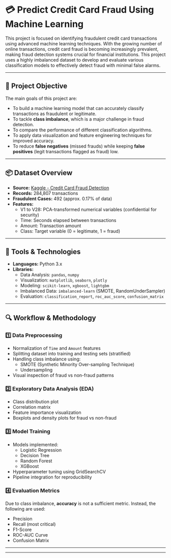 # 💳 Predict Credit Card Fraud Using Machine Learning

This project is focused on identifying fraudulent credit card transactions using advanced machine learning techniques. With the growing number of online transactions, credit card fraud is becoming increasingly prevalent, making fraud detection systems crucial for financial institutions. This project uses a highly imbalanced dataset to develop and evaluate various classification models to effectively detect fraud with minimal false alarms.

---

## 🧠 Project Objective

The main goals of this project are:

- To build a machine learning model that can accurately classify transactions as fraudulent or legitimate.
- To tackle **class imbalance**, which is a major challenge in fraud detection.
- To compare the performance of different classification algorithms.
- To apply data visualization and feature engineering techniques for improved accuracy.
- To reduce **false negatives** (missed frauds) while keeping **false positives** (legit transactions flagged as fraud) low.

---

## 📦 Dataset Overview

- **Source:** [Kaggle - Credit Card Fraud Detection](https://www.kaggle.com/datasets/mlg-ulb/creditcardfraud)
- **Records:** 284,807 transactions
- **Fraudulent Cases:** 492 (approx. 0.17% of data)
- **Features:**
  - V1 to V28: PCA-transformed numerical variables (confidential for security)
  - Time: Seconds elapsed between transactions
  - Amount: Transaction amount
  - Class: Target variable (0 = legitimate, 1 = fraud)

---

## 🧰 Tools & Technologies

- **Languages:** Python 3.x
- **Libraries:**
  - Data Analysis: `pandas`, `numpy`
  - Visualization: `matplotlib`, `seaborn`, `plotly`
  - Modeling: `scikit-learn`, `xgboost`, `lightgbm`
  - Imbalanced Data: `imbalanced-learn` (SMOTE, RandomUnderSampler)
  - Evaluation: `classification_report`, `roc_auc_score`, `confusion_matrix`

---

## 🔍 Workflow & Methodology

### 1️⃣ Data Preprocessing
- Normalization of `Time` and `Amount` features
- Splitting dataset into training and testing sets (stratified)
- Handling class imbalance using:
  - SMOTE (Synthetic Minority Over-sampling Technique)
  - Undersampling
- Visual inspection of fraud vs non-fraud patterns

### 2️⃣ Exploratory Data Analysis (EDA)
- Class distribution plot
- Correlation matrix
- Feature importance visualization
- Boxplots and density plots for fraud vs non-fraud

### 3️⃣ Model Training
- Models implemented:
  - Logistic Regression
  - Decision Tree
  - Random Forest
  - XGBoost
- Hyperparameter tuning using GridSearchCV
- Pipeline integration for reproducibility

### 4️⃣ Evaluation Metrics
Due to class imbalance, **accuracy** is not a sufficient metric. Instead, the following are used:
- Precision
- Recall (most critical)
- F1-Score
- ROC-AUC Curve
- Confusion Matrix

---


---


